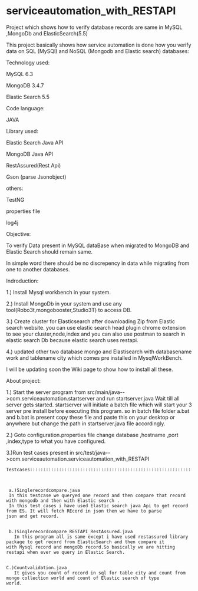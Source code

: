 # serviceautomation_with_RESTAPI

Project which shows how to verify database records are same in MySQL ,MongoDb and ElasticSearch(5.5)

This project basically shows how service automation is done how you verify data on SQL (MySQl) and NoSQL (Mongodb and Elastic search) databases:

Technology used:

MySQL 6.3

MongoDB 3.4.7

Elastic Search 5.5

Code language:

JAVA

Library used:

Elastic Search Java API

MongoDB Java API

RestAssured(Rest Api)

Gson  (parse Jsonobject)

others:

TestNG

properties file

log4j

Objective:

To verify Data present in MySQL dataBase when migrated to MongoDB and Elastic Search should remain same.

In simple word there should be no discrepency in data while migrating from one to another databases.

Indroduction:

1.) Install Mysql workbench in your system.

2.) Install MongoDb in your system and use any tool(Robo3t,mongobooster,Studio3T) to access DB.

3.) Create cluster for Elasticsearch after downloading Zip from Elastic search website.
    you can use elastic search head plugin chrome extension to see your cluster,node,index and you can also use postman to search in         elastic search Db because elastic search uses restapi.

4.) updated other two database mongo and Elastisearch with databasename work and tablename city which comes pre installed in                 MysqlWorkBench.

   I will be updating soon the Wiki page to show how to install all these.


About project:

1.) Start the server program from src/main/java-->com.serviceautomation.startserver
    and run startserver.java
    Wait till all server gets started.
    startserver will initiate a batch file which will start your  3 server pre install before executing this program.
    so in batch file folder a.bat and b.bat is present copy these file and paste this on your desktop or anywhere but change the path in     startserver.java file accordingly.
 
 2.) Goto configuration.properties file change database ,hostname ,port ,index,type to what you have configured.
 
 
 3.)Run test cases present in src/test/java-->com.serviceautomation.serviceautomation_with_RESTAPI
    
    
    Testcases::::::::::::::::::::::::::::::::::::::::::::::::::::::::::::::::::::::::::::::::::::
     
     
     
     a.)Singlerecordcompare.java
     In this testcase we queryed one record and then compare that record with mongodb and then with Elastic search .
     In this test cases i have used Elastic search java Api to get record from ES. It will fetch REcord in json then we have to parse        json and get record.
     
     
     b.)Singlerecordcompare_RESTAPI_RestAssured.java
       In this program all is same except i have used restassured library package to get record from ElasticSearch and then compare it          with Mysql record and mongoDb record.So basically we are hitting restapi when ever we query in Elastic Search.
    
    
    C.)Countvalidation.java
       It gives you count of record in sql for table city and count from mongo collection world and count of Elastic search of type            world.
               
    
    

